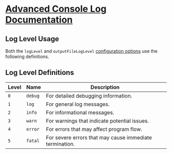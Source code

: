 # [Advanced Console Log Documentation](/docs/README.md)

## Log Level Usage

Both the `logLevel` and `outputFileLogLevel` [configuration options](/docs/configuration-options.md) use the following definitions.

## Log Level Definitions

| **Level** | **Name** | **Description**                                         |
| --------- | -------- | ------------------------------------------------------- |
| `0`       | `debug`  | For detailed debugging information.                     |
| `1`       | `log`    | For general log messages.                               |
| `2`       | `info`   | For informational messages.                             |
| `3`       | `warn`   | For warnings that indicate potential issues.            |
| `4`       | `error`  | For errors that may affect program flow.                |
| `5`       | `fatal`  | For severe errors that may cause immediate termination. |
